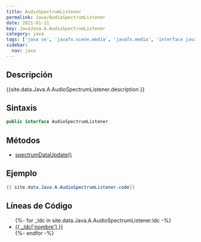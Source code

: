 ```yaml
---
title: AudioSpectrumListener
permalink: Java/AudioSpectrumListener
date: 2021-01-11
key: JavaJava.A.AudioSpectrumListener
category: java
tags: ['java se', 'javafx.scene.media', 'javafx.media', 'interface java', 'JavaFX 2.0']
sidebar: 
  nav: java
---
```


## Descripción
{{site.data.Java.A.AudioSpectrumListener.description }}

## Sintaxis
~~~java
public interface AudioSpectrumListener
~~~

## Métodos
* [spectrumDataUpdate()](/Java/AudioSpectrumListener/spectrumDataUpdate)

## Ejemplo
~~~java
{{ site.data.Java.A.AudioSpectrumListener.code}}
~~~

## Líneas de Código
<ul>
{%- for _ldc in site.data.Java.A.AudioSpectrumListener.ldc -%}
   <li>
       <a href="{{_ldc['url'] }}">{{ _ldc['nombre'] }}</a>
   </li>
{%- endfor -%}
</ul>
